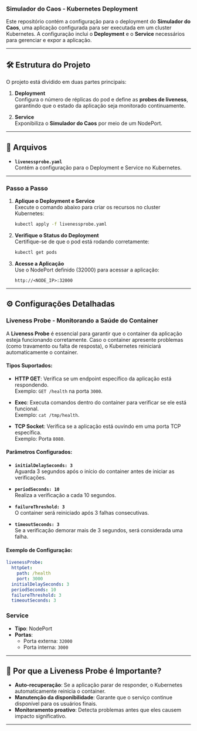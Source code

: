### Simulador do Caos - Kubernetes Deployment

Este repositório contém a configuração para o deployment do **Simulador do Caos**, uma aplicação configurada para ser executada em um cluster Kubernetes. A configuração inclui o **Deployment** e o **Service** necessários para gerenciar e expor a aplicação.

---

## 🛠 Estrutura do Projeto

O projeto está dividido em duas partes principais:

1. **Deployment**  
   Configura o número de réplicas do pod e define as **probes de liveness**, garantindo que o estado da aplicação seja monitorado continuamente.

2. **Service**  
   Exponibiliza o **Simulador do Caos** por meio de um NodePort.

---

## 📄 Arquivos

- **`livenessprobe.yaml`**  
  Contém a configuração para o Deployment e Service no Kubernetes.

---

### Passo a Passo

1. **Aplique o Deployment e Service**  
   Execute o comando abaixo para criar os recursos no cluster Kubernetes:

   ```bash
   kubectl apply -f livenessprobe.yaml
   ```

2. **Verifique o Status do Deployment**  
   Certifique-se de que o pod está rodando corretamente:

   ```bash
   kubectl get pods
   ```

3. **Acesse a Aplicação**  
   Use o NodePort definido (32000) para acessar a aplicação:

   ```
   http://<NODE_IP>:32000
   ```

---

## ⚙️ Configurações Detalhadas

### **Liveness Probe** - Monitorando a Saúde do Container

A **Liveness Probe** é essencial para garantir que o container da aplicação esteja funcionando corretamente. Caso o container apresente problemas (como travamento ou falta de resposta), o Kubernetes reiniciará automaticamente o container.

#### Tipos Suportados:
- **HTTP GET**: Verifica se um endpoint específico da aplicação está respondendo.  
  Exemplo: `GET /health` na porta `3000`.
  
- **Exec**: Executa comandos dentro do container para verificar se ele está funcional.  
  Exemplo: `cat /tmp/health`.

- **TCP Socket**: Verifica se a aplicação está ouvindo em uma porta TCP específica.  
  Exemplo: Porta `8080`.

#### Parâmetros Configurados:
- **`initialDelaySeconds: 3`**  
  Aguarda 3 segundos após o início do container antes de iniciar as verificações.

- **`periodSeconds: 10`**  
  Realiza a verificação a cada 10 segundos.

- **`failureThreshold: 3`**  
  O container será reiniciado após 3 falhas consecutivas.

- **`timeoutSeconds: 3`**  
  Se a verificação demorar mais de 3 segundos, será considerada uma falha.

#### Exemplo de Configuração:

```yaml
livenessProbe:
  httpGet:
    path: /health
    port: 3000
  initialDelaySeconds: 3
  periodSeconds: 10
  failureThreshold: 3
  timeoutSeconds: 3
```

### Service

- **Tipo**: NodePort  
- **Portas**:
  - Porta externa: `32000`
  - Porta interna: `3000`

---

## 🌟 Por que a Liveness Probe é Importante?

- **Auto-recuperação**: Se a aplicação parar de responder, o Kubernetes automaticamente reinicia o container.
- **Manutenção da disponibilidade**: Garante que o serviço continue disponível para os usuários finais.
- **Monitoramento proativo**: Detecta problemas antes que eles causem impacto significativo.

---

